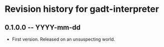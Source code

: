 # Revision history for gadt-interpreter

## 0.1.0.0 -- YYYY-mm-dd

* First version. Released on an unsuspecting world.

